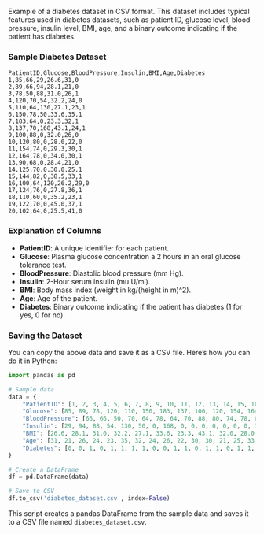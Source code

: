 Example of a diabetes dataset in CSV format. This dataset includes typical features used in diabetes datasets, such as patient ID, glucose level, blood pressure, insulin level, BMI, age, and a binary outcome indicating if the patient has diabetes.

### Sample Diabetes Dataset

```csv
PatientID,Glucose,BloodPressure,Insulin,BMI,Age,Diabetes
1,85,66,29,26.6,31,0
2,89,66,94,28.1,21,0
3,78,50,88,31.0,26,1
4,120,70,54,32.2,24,0
5,110,64,130,27.1,23,1
6,150,78,50,33.6,35,1
7,183,64,0,23.3,32,1
8,137,70,168,43.1,24,1
9,100,88,0,32.0,26,0
10,120,80,0,28.0,22,0
11,154,74,0,29.3,30,1
12,164,78,0,34.0,30,1
13,90,68,0,28.4,21,0
14,125,70,0,30.0,25,1
15,144,82,0,38.5,33,1
16,100,64,120,26.2,29,0
17,124,76,0,27.8,36,1
18,110,60,0,35.2,23,1
19,122,70,0,45.0,37,1
20,102,64,0,25.5,41,0
```

### Explanation of Columns

- **PatientID**: A unique identifier for each patient.
- **Glucose**: Plasma glucose concentration a 2 hours in an oral glucose tolerance test.
- **BloodPressure**: Diastolic blood pressure (mm Hg).
- **Insulin**: 2-Hour serum insulin (mu U/ml).
- **BMI**: Body mass index (weight in kg/(height in m)^2).
- **Age**: Age of the patient.
- **Diabetes**: Binary outcome indicating if the patient has diabetes (1 for yes, 0 for no).

### Saving the Dataset

You can copy the above data and save it as a CSV file. Here’s how you can do it in Python:

```python
import pandas as pd

# Sample data
data = {
    "PatientID": [1, 2, 3, 4, 5, 6, 7, 8, 9, 10, 11, 12, 13, 14, 15, 16, 17, 18, 19, 20],
    "Glucose": [85, 89, 78, 120, 110, 150, 183, 137, 100, 120, 154, 164, 90, 125, 144, 100, 124, 110, 122, 102],
    "BloodPressure": [66, 66, 50, 70, 64, 78, 64, 70, 88, 80, 74, 78, 68, 70, 82, 64, 76, 60, 70, 64],
    "Insulin": [29, 94, 88, 54, 130, 50, 0, 168, 0, 0, 0, 0, 0, 0, 0, 120, 0, 0, 0, 0],
    "BMI": [26.6, 28.1, 31.0, 32.2, 27.1, 33.6, 23.3, 43.1, 32.0, 28.0, 29.3, 34.0, 28.4, 30.0, 38.5, 26.2, 27.8, 35.2, 45.0, 25.5],
    "Age": [31, 21, 26, 24, 23, 35, 32, 24, 26, 22, 30, 30, 21, 25, 33, 29, 36, 23, 37, 41],
    "Diabetes": [0, 0, 1, 0, 1, 1, 1, 1, 0, 0, 1, 1, 0, 1, 1, 0, 1, 1, 1, 0]
}

# Create a DataFrame
df = pd.DataFrame(data)

# Save to CSV
df.to_csv('diabetes_dataset.csv', index=False)
```

This script creates a pandas DataFrame from the sample data and saves it to a CSV file named `diabetes_dataset.csv`.

